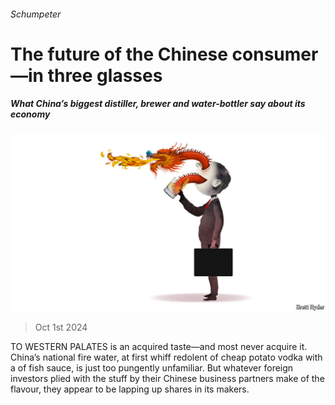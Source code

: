 ###### Schumpeter

# The future of the Chinese consumer—in three glasses 

##### What China’s biggest distiller, brewer and water-bottler say about its economy 

![image](images/20241005_WBD000.jpg) 

> Oct 1st 2024 

TO WESTERN PALATES  is an acquired taste—and most never acquire it. China’s national fire water, at first whiff redolent of cheap potato vodka with a  of fish sauce, is just too pungently unfamiliar. But whatever foreign investors plied with the stuff by their Chinese business partners make of the flavour, they appear to be lapping up shares in its makers. 

